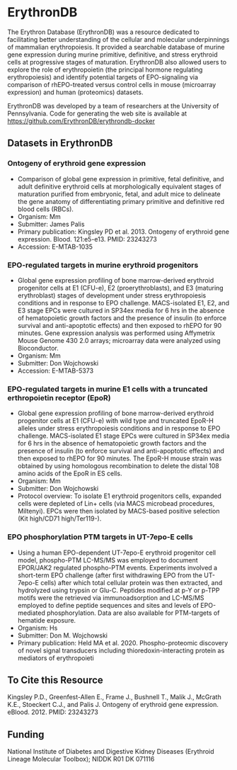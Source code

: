 # ErythronDB
The Erythron Database (ErythronDB) was a resource dedicated to facilitating better understanding of the cellular and molecular underpinnings of mammalian erythropoiesis. It provided a searchable database of murine gene expression during murine primitive, definitive, and stress erythroid cells at progressive stages of maturation. ErythronDB also allowed users to explore the role of erythropoietin (the principal hormone regulating erythropoiesis) and identify potential targets of EPO-signaling via comparison of rhEPO-treated versus control cells in mouse (microarray expression) and human (proteomics) datasets.

ErythronDB was developed by a team of researchers at the University of Pennsylvania. Code for generating the web site is available at https://github.com/ErythronDB/erythrondb-docker

## Datasets in ErythronDB
### Ontogeny of erythroid gene expression
- Comparison of global gene expression in primitive, fetal definitive, and adult definitive erythroid cells at morphologically equivalent stages of maturation purified from embryonic, fetal, and adult mice to delineate the gene anatomy of differentiating primary primitive and definitive red blood cells (RBCs).
- Organism: Mm
- Submitter: James Palis
- Primary publication: Kingsley PD et al. 2013. Ontogeny of erythroid gene expression. Blood. 121:e5-e13. PMID: 23243273
- Accession: E-MTAB-1035
### EPO-regulated targets in murine erythroid progenitors
- Global gene expression profiling of bone marrow-derived erythroid progenitor cells at E1 (CFU-e), E2 (proerythroblasts), and E3 (maturing erythroblast) stages of development under stress erythropoiesis conditions and in response to EPO challenge. MACS-isolated E1, E2, and E3 stage EPCs were cultured in SP34ex media for 6 hrs in the absence of hematopoietic growth factors and the presence of insulin (to enforce survival and anti-apoptotic effects) and then exposed to rhEPO for 90 minutes. Gene expression analysis was performed using Affymetrix Mouse Genome 430 2.0 arrays; microarray data were analyzed using Bioconductor.
- Organism: Mm
- Submitter: Don Wojchowski
- Accession: E-MTAB-5373
### EPO-regulated targets in murine E1 cells with a truncated erthropoietin receptor (EpoR)
- Global gene expression profiling of bone marrow-derived erythroid progenitor cells at E1 (CFU-e) with wild type and truncated EpoR-H alleles under stress erythropoiesis conditions and in response to EPO challenge. MACS-isolated E1 stage EPCs were cultured in SP34ex media for 6 hrs in the absence of hematopoietic growth factors and the presence of insulin (to enforce survival and anti-apoptotic effects) and then exposed to rhEPO for 90 minutes. The EpoR-H mouse strain was obtained by using homologous recombination to delete the distal 108 amino acids of the EpoR in ES cells.
- Organism: Mm
- Submitter: Don Wojchowski
- Protocol overview: To isolate E1 erythroid progenitors cells, expanded cells were depleted of Lin+ cells (via MACS microbead procedures, Miltenyi). EPCs were then isolated by MACS-based positive selection (Kit high/CD71 high/Ter119-).
### EPO phosphorylation PTM targets in UT-7epo-E cells
- Using a human EPO-dependent UT-7epo-E erythroid progenitor cell model, phospho-PTM LC-MS/MS was employed to document EPOR/JAK2 regulated phospho-PTM events. Experiments involved a short-term EPO challenge (after first withdrawing EPO from the UT-7epo-E cells) after which total cellular protein was then extracted, and hydrolyzed using trypsin or Glu-C. Peptides modified at p-Y or p-TPP motifs were the retrieved via immunoadsorption and LC-MS/MS employed to define peptide sequences and sites and levels of EPO-mediated phosphorylation. Data are also available for PTM-targets of hematide exposure.
- Organism: Hs
- Submitter: Don M. Wojchowski
- Primary publication: Held MA et al. 2020. Phospho-proteomic discovery of novel signal transducers including thioredoxin-interacting protein as mediators of erythropoieti
## To Cite this Resource

Kingsley P.D., Greenfest-Allen E., Frame J., Bushnell T., Malik J., McGrath K.E., Stoeckert C.J., and Palis J. Ontogeny of erythroid gene expression. eBlood. 2012. PMID: 23243273

## Funding

National Institute of Diabetes and Digestive Kidney Diseases (Erythroid Lineage Molecular Toolbox); NIDDK R01 DK 071116
